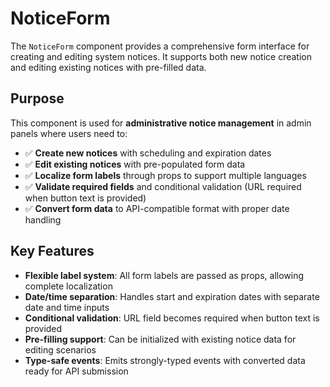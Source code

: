 # NoticeForm

The `NoticeForm` component provides a comprehensive form interface for creating and editing system notices. It supports both new notice creation and editing existing notices with pre-filled data.

## Purpose

This component is used for **administrative notice management** in admin panels where users need to:

- ✅ **Create new notices** with scheduling and expiration dates
- ✅ **Edit existing notices** with pre-populated form data
- ✅ **Localize form labels** through props to support multiple languages
- ✅ **Validate required fields** and conditional validation (URL required when button text is provided)
- ✅ **Convert form data** to API-compatible format with proper date handling

## Key Features

- **Flexible label system**: All form labels are passed as props, allowing complete localization
- **Date/time separation**: Handles start and expiration dates with separate date and time inputs
- **Conditional validation**: URL field becomes required when button text is provided
- **Pre-filling support**: Can be initialized with existing notice data for editing scenarios
- **Type-safe events**: Emits strongly-typed events with converted data ready for API submission
